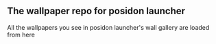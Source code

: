 ## The wallpaper repo for posidon launcher
All the wallpapers you see in posidon launcher's wall gallery are loaded from here
